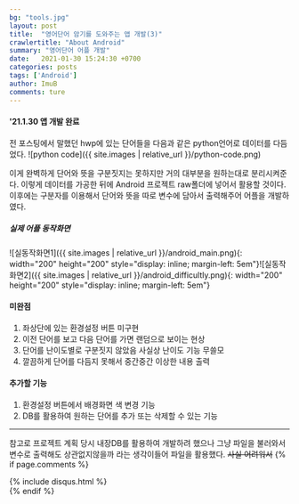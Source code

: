 ```yaml
---
bg: "tools.jpg"
layout: post
title:  "영어단어 암기를 도와주는 앱 개발(3)"
crawlertitle: "About Android"
summary: "영어단어 어플 개발"
date:   2021-01-30 15:24:30 +0700
categories: posts
tags: ['Android']
author: ImuB
comments: ture
---
```


#### '21.1.30 앱 개발 완료

전 포스팅에서 말했던 hwp에 있는 단어들을 다음과 같은 python언어로 데이터를 다듬었다.
![python code]({{ site.images | relative_url }}/python-code.png)

이게 완벽하게 단어와 뜻을 구분짓지는 못하지만 거의 대부분을 원하는대로 분리시켜준다.
이렇게 데이터를 가공한 뒤에 Android 프로젝트 raw폴더에 넣어서 활용할 것이다. 이후에는 구분자를 이용해서 단어와 뜻을 따로 변수에 담아서 출력해주어 어플을 개발하였다.

##### 실제 어플 동작화면

![실동작화면1]({{ site.images | relative_url }}/android_main.png){: width="200" height="200" style="display: inline; margin-left: 5em"}![실동작화면2]({{ site.images | relative_url }}/android_difficultly.png){: width="200" height="200" style="display: inline; margin-left: 5em"}

#### 미완점
1. 좌상단에 있는 환경설정 버튼 미구현
2. 이전 단어를 보고 다음 단어를 가면 랜덤으로 보이는 현상
3. 단어를 난이도별로 구분짓지 않았음 사실상 난이도 기능 무쓸모
4. 깔끔하게 단어를 다듬지 못해서 중간중간 이상한 내용 출력

#### 추가할 기능
1. 환경설정 버튼에서 배경화면 색 변경 기능
2. DB를 활용하여 원하는 단어를 추가 또는 삭제할 수 있는 기능
* * * * *
참고로 프로젝트 계획 당시 내장DB를 활용하여 개발하려 했으나 그냥 파일을 불러와서 변수로 출력해도 상관없지않을까 라는 생각이들어 파일을 활용했다. ~~사실 어려워서~~
{% if page.comments %}
<div id="post-disqus" class="container">
{% include disqus.html %}
</div>
{% endif %}
